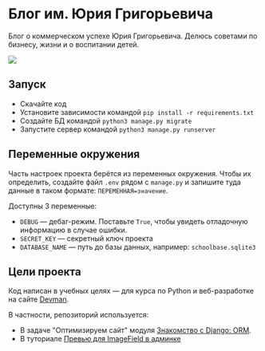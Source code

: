 # Блог им. Юрия Григорьевича

Блог о коммерческом успехе Юрия Григорьевича. Делюсь советами по бизнесу, жизни и о воспитании детей.

<img src="screenshots/site.png"/>

## Запуск

- Скачайте код
- Установите зависимости командой `pip install -r requirements.txt`
- Создайте БД командой `python3 manage.py migrate`
- Запустите сервер командой `python3 manage.py runserver`

## Переменные окружения

Часть настроек проекта берётся из переменных окружения. Чтобы их определить, создайте файл `.env` рядом с `manage.py` и запишите туда данные в таком формате: `ПЕРЕМЕННАЯ=значение`.

Доступны 3 переменные:
- `DEBUG` — дебаг-режим. Поставьте `True`, чтобы увидеть отладочную информацию в случае ошибки.
- `SECRET_KEY` — секретный ключ проекта
- `DATABASE_NAME` — путь до базы данных, например: `schoolbase.sqlite3`

## Цели проекта

Код написан в учебных целях — для курса по Python и веб-разработке на сайте [Devman](https://dvmn.org).

В частности, репозиторий используется:

- В задаче "Оптимизируем сайт" модуля [Знакомство с Django: ORM](https://dvmn.org/modules/django-orm/).
- В туториале [Превью для ImageField в админке](https://devman.org/encyclopedia/django/how-to-setup-image-preview/)
